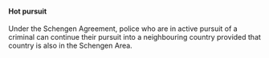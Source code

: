 ####  Hot pursuit

Under the Schengen Agreement, police who are in active pursuit of a criminal
can continue their pursuit into a neighbouring country provided that country
is also in the Schengen Area.
